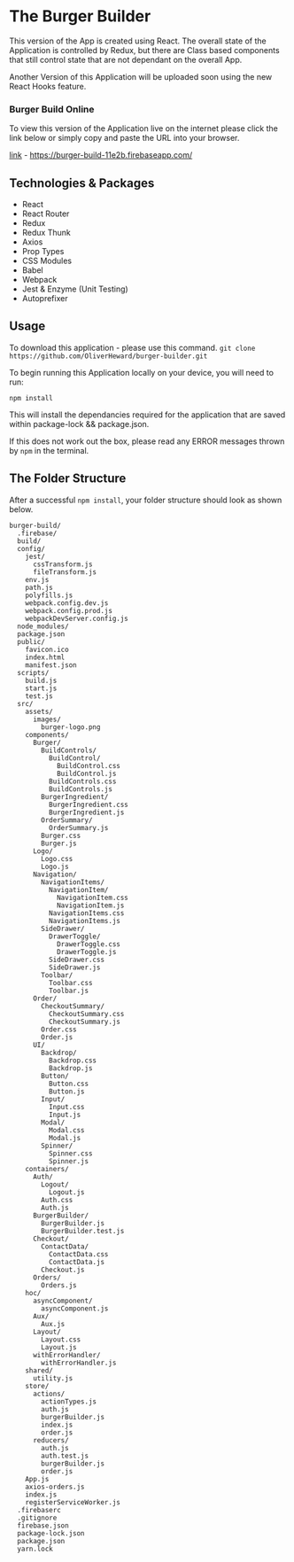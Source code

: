 # The Burger Builder

This version of the App is created using React. The overall state of the Application is controlled by Redux, but there are Class based components that still control state that are not dependant on the overall App.

Another Version of this Application will be uploaded soon using the new React Hooks feature.

### Burger Build Online

To view this version of the Application live on the internet please click the link below or simply copy and paste the URL into your browser.

[link](https://burger-build-11e2b.firebaseapp.com/) - https://burger-build-11e2b.firebaseapp.com/

## Technologies & Packages

- React
- React Router
- Redux
- Redux Thunk
- Axios
- Prop Types
- CSS Modules
- Babel
- Webpack
- Jest & Enzyme (Unit Testing)
- Autoprefixer

## Usage

To download this application - please use this command.
` git clone https://github.com/OliverHeward/burger-builder.git `

To begin running this Application locally on your device, you will need to run:
```
npm install
```
This will install the dependancies required for the application that are saved within package-lock && package.json.

If this does not work out the box, please read any ERROR messages thrown by `npm` in the terminal.

## The Folder Structure

After a successful `npm install`, your folder structure should look as shown below.

```
burger-build/
  .firebase/
  build/
  config/
    jest/
      cssTransform.js
      fileTransform.js
    env.js
    path.js
    polyfills.js
    webpack.config.dev.js
    webpack.config.prod.js
    webpackDevServer.config.js
  node_modules/
  package.json
  public/
    favicon.ico
    index.html
    manifest.json
  scripts/
    build.js
    start.js
    test.js
  src/
    assets/
      images/
        burger-logo.png
    components/
      Burger/
        BuildControls/
          BuildControl/
            BuildControl.css
            BuildControl.js
          BuildControls.css
          BuildControls.js
        BurgerIngredient/
          BurgerIngredient.css
          BurgerIngredient.js
        OrderSummary/
          OrderSummary.js
        Burger.css
        Burger.js
      Logo/
        Logo.css
        Logo.js
      Navigation/
        NavigationItems/
          NavigationItem/
            NavigationItem.css
            NavigationItem.js
          NavigationItems.css
          NavigationItems.js
        SideDrawer/
          DrawerToggle/
            DrawerToggle.css
            DrawerToggle.js
          SideDrawer.css
          SideDrawer.js
        Toolbar/
          Toolbar.css
          Toolbar.js
      Order/
        CheckoutSummary/
          CheckoutSummary.css
          CheckoutSummary.js
        Order.css
        Order.js
      UI/
        Backdrop/
          Backdrop.css
          Backdrop.js
        Button/
          Button.css
          Button.js
        Input/
          Input.css
          Input.js
        Modal/
          Modal.css
          Modal.js
        Spinner/
          Spinner.css
          Spinner.js
    containers/
      Auth/
        Logout/
          Logout.js
        Auth.css
        Auth.js
      BurgerBuilder/
        BurgerBuilder.js
        BurgerBuilder.test.js
      Checkout/
        ContactData/
          ContactData.css
          ContactData.js
        Checkout.js
      Orders/
        Orders.js
    hoc/
      asyncComponent/
        asyncComponent.js
      Aux/
        Aux.js
      Layout/
        Layout.css
        Layout.js
      withErrorHandler/
        withErrorHandler.js
    shared/
      utility.js
    store/
      actions/
        actionTypes.js
        auth.js
        burgerBuilder.js
        index.js
        order.js
      reducers/
        auth.js
        auth.test.js
        burgerBuilder.js
        order.js
    App.js
    axios-orders.js
    index.js
    registerServiceWorker.js
  .firebaserc
  .gitignore
  firebase.json
  package-lock.json
  package.json
  yarn.lock
```
